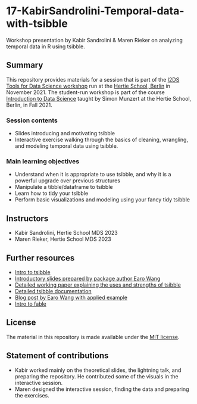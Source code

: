 # 17-KabirSandrolini-Temporal-data-with-tsibble
Workshop presentation by Kabir Sandrolini &amp; Maren Rieker on analyzing temporal data in R using tsibble.

## Summary

This repository provides materials for a session that is part of the [I2DS Tools for Data Science workshop](https://github.com/intro-to-data-science-21-workshop) run at the [Hertie School, Berlin](https://www.hertie-school.org/en/) in November 2021. The student-run workshop is part of the course [Introduction to Data Science](https://github.com/intro-to-data-science-21) taught by Simon Munzert at the Hertie School, Berlin, in Fall 2021.

### Session contents
- Slides introducing and motivating tsibble
- Interactive exercise walking through the basics of cleaning, wrangling, and modeling temporal data using tsibble.

### Main learning objectives
- Understand when it is appropriate to use tsibble, and why it is a powerful upgrade over previous structures
- Manipulate a tibble/dataframe to tsibble
- Learn how to tidy your tsibble
- Perform basic visualizations and modeling using your fancy tidy tsibble

## Instructors

- Kabir Sandrolini, Hertie School MDS 2023
- Maren Rieker, Hertie School MDS 2023

## Further resources

- [Intro to tsibble](https://tsibble.tidyverts.org/articles/intro-tsibble.html)
- [Introductory slides prepared by package author Earo Wang](https://slides.earo.me/jsm19/#1)
- [Detailed working paper explaining the uses and strengths of tsibble](https://www.monash.edu/business/ebs/our-research/publications/ebs/wp12-2019.pdf)
- [Detailed tsibble documentation](https://cran.r-project.org/web/packages/tsibble/tsibble.pdf)
- [Blog post by Earo Wang with applied example](https://blog.earo.me/2018/12/20/reintro-tsibble/)
- [Intro to fable](https://fable.tidyverts.org)

## License

The material in this repository is made available under the [MIT license](http://opensource.org/licenses/mit-license.php).

## Statement of contributions
- Kabir worked mainly on the theoretical slides, the lightning talk, and preparing the repository. He contributed some of the visuals in the interactive session.
- Maren designed the interactive session, finding the data and preparing the exercises.
